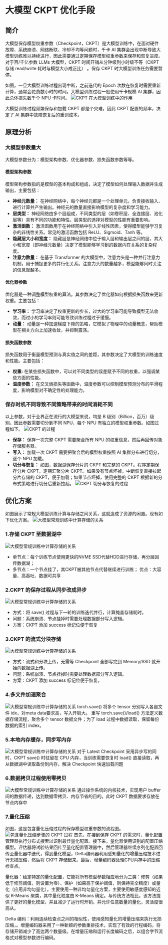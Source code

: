 <!--Copyright © ZOMI 适用于[License](https://github.com/chenzomi12/AIInfra)版权许可-->

# 大模型 CKPT 优化手段

## 简介

大模型保存模型权重参数（Checkpoint，CKPT）是大模型训练中，在面对硬件故障、系统崩溃、网络断联、冷却不均等问题时，千卡 AI 集群会出现中断导致大模型训练难以持续进行，因此需要通过定期保存模型权重参数来保存和恢复进度。
对于百/千亿参数 LLMs 大模型，CKPT 时间开销从分钟级到小时级不等（CKPT 存储 read/write 耗时与模型大小成正比） 。保存 CKPT 时大模型训练任务需要暂停。

如图，一旦大模型训练过程出现中断，之前迭代的 Epoch 次数在恢复时需要重新计算，通常会花费数小时的时间。大模型训练过程一般使用千卡规模 AI 集群，因此总体损失数千个 NPU 卡时间。
![CKPT 在大模型训练中的作用](./images/07CKPT01.png)

大模型训练过程频繁保存和加载 CKPT 都是个灾难，因此 CKPT 配置的频率，决定了 AI 集群中故障恢复后的重训成本。

## 原理分析

### 大模型参数量大
大模型参数分为：模型架构参数、优化器参数、损失函数参数等等。
#### 模型架构参数
模型架构参数指的是模型的基本构成和组成，决定了模型如何处理输入数据并生成输出，主要包括：
- **神经元数量：**
在神经网络中，每个神经元都是一个处理单元，负责接收输入、进行计算并产生输出。神经元的数量直接影响模型的复杂度和学习能力。
- **层类型：**
神经网络由多个层组成，不同类型的层（如卷积层、全连接层、池化层等）具有不同的功能和特性。层类型的选择对模型的性能有重要影响。
- **激活函数：**
激活函数用于在神经网络中引入非线性因素，使得模型能够学习复杂的非线性关系。常见的激活函数包括 ReLU、Sigmoid、Tanh 等。
- **隐藏层大小和宽度：**
隐藏层是神经网络中位于输入层和输出层之间的层，其大小和宽度（即神经元数量）决定了模型能够学习到的数据内在关系的复杂程度。
- **注意力数量：**
在基于 Transformer 的大模型中，注意力头是一种并行注意力机制，用于捕捉更多的并行化关系。注意力头的数量越多，模型能够同时关注的信息就越多。

#### 优化器参数
优化器是一种调整模型权重的算法。其参数决定了优化器如何根据损失函数来更新权重。主要包括：
- **学习率：**
学习率决定了权重更新的步长，过大的学习率可能导致模型无法收敛，而过小的学习率则可能导致训练过程过于缓慢。
- **动量：**
动量是一种加速梯度下降的策略，它模拟了物理中的动量概念，帮助模型在相关方向上加速收敛，并抑制震荡。

#### 损失函数参数
损失函数用于衡量模型预测与真实值之间的差距，其参数决定了大模型的训练速度和性能。主要包括：
- **权重:**
在某些损失函数中，可以对不同类型的误差赋予不同的权重，以强调某些方面的性能。
- **温度参数：**
在交叉熵损失等函数中，温度参数可以控制模型预测分布的平滑程度，影响模型对不确定性的处理能力。

### 保存时机不同导致不同策略带来的时间消耗不同
以上参数，对于业界正在流行的大模型来说，均是 B 级别（Billion，百万）级别。因此参数需要切分到不同 NPU，每个 NPU 有独立的模型权重参数。如图过程如下。
![CKPT 的过程](./images/07CKPT02.png)
- **保存：**
保存一次完整 CKPT 需要聚合所有 NPU 的权重信息，然后再回传对象存储服务器。
- **写入：**
加载一次 CKPT 需要把聚合后的模型权重按照 AI 集群分布进行切分，逐个 NPU 加载。
- **切分与恢复：**
如图，数据湖保存分片的 CKPT 和完整的 CKPT。程序定期保存分片 CKPT，定期汇聚分片 CKPT。如果没有节点坏掉，中断恢复直接拉起分片存储的 CKPT，便于加载；如果节点坏掉，使用完整的 CKPT 根据新的分布式策略进行切分后重新拉起。
![CKPT 切分与恢复的过程](./images/07CKPT03.png)

## 优化方案
如图展示了常规大模型训练计算与存储之间关系，这就造成了资源的闲置。现有如下优化方案。
![大模型常规训练中计算存储的关系](./images/07CKPT04.png)
### 1.存储 CKPT 至数据湖中
![大模型常规训练中计算存储的关系](./images/07CKPT06.png)
- 单节点：每个训练节点使用更快的NVME SSD代替HDD进行存储，再分层回传数据湖；
- 多节点：一个节点挂了，其CKPT被其他节点代替继续进行训练；
优点：大容量、高吞吐、数据可共享


### 2.CKPT 的保存过程从同步改成异步
![大模型常规训练中计算存储的关系](./images/07CKPT07.png)
- 方式：将 save() 过程与下一轮的训练迭代并行，计算掩盖存储耗时。
- 问题：系统崩溃、节点挂掉时需要处理数据部分写入逻辑。
- 方案：CKPT 添加 success 标记位便于恢复


### 3.CKPT 的流式分块存储
![大模型常规训练中计算存储的关系](./images/07CKPT07.png)
- 方式：流式和分块上传，无需等 Checkpoint 全部写完到 Memory/SSD 就开始向数据湖上传。
- 问题：系统崩溃、节点挂掉时需要处理数据部分写入逻辑。
- 方案：CKPT 添加 success 标记位便于恢复。

### 4.多文件加速聚合
![大模型常规训练中计算存储的关系](./images/07CKPT08.png)
torch.save() 将多个 tensor 分别写入各自文件 idx，对meta data要求高，写入开销大。
重写 torch.save()/load() 方法定义数据存储流程，聚合多个 tensor 数据文件；为了 load 过程中数据读取，保留每份数据的索引 index。


### 5.本地内存缓存，同步写内存
![大模型常规训练中计算存储的关系](./images/07CKPT09.png)
对于 Latest Checkpoint 采用异步写的同时，CKPT save() 时驻留在 CPU 内存，当训练需要恢复时 load() 直接读取，再从数据湖中读取备份到内存，解决 Checkpoint 快速加载问题


### 6.数据拷贝过程使用零拷贝
![大模型常规训练中计算存储的关系](./images/07CKPT09.png)
通过操作系统的内核技术，实现用户 buffer 间的数据传递，达到数据零拷贝、内存节省的目的。此时 CKPT 数据要求存放在节点内存中





### 7.量化压缩
如图，这是包含量化压缩过程的保存模型权重参数的流程图。
![包含量化压缩步骤的 CKPT 过程](./images/07CKPT10.png)
首先，在接到保存 CKPT 的需求时，量化配置管理器执行分布式搜索以识别最佳量化配置。接下来，量化器使用识别的配置压缩模型。评估器将试验结果回传至量化配置管理器中，然后管理器继续序列化配置回传至量化器中迭代，得到量化模型，Delta编码器利用感知量化的增量压缩技术进行无损压缩，然后将 CKPT 存储起来。最后，增量编码器处理CPU内存中的压缩检查点。

量化器：给定特定的量化配置，它能将所有模型参数相应地分为三类：修剪（如果低于修剪阈值，则设置为零）、保护（如果高于保护阈值，则保持完全精度）或量化（应用非均匀量化）。主要使用一种非均匀量化方案，主要使用敏感度感知的近似 K-Means 聚类，其中量化粒度由 K-Means 确定。与传统方法相比，该方法提供了更好的量化模型，并且减少了运行时开销，并允许任意数量的量化，灵活度很高从。

Delta 编码：利用连续检查点之间的相似性，使用感知量化的增量压缩来执行无损压缩，。增量编码器采用了一种新颖的参数重排技术，实现了有效的行程编码，将存储开销减少了高达两个数量级。在增量压缩和运行长度编码之后，以组合字节流格式对模型参数进行编码。



